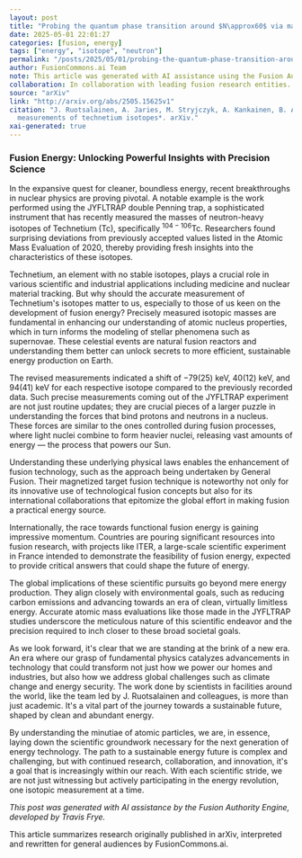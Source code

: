 ```yaml
---
layout: post
title: "Probing the quantum phase transition around $N\approx60$ via mass measurements of technetium isotopes"
date: 2025-05-01 22:01:27
categories: [fusion, energy]
tags: ["energy", "isotope", "neutron"]
permalink: "/posts/2025/05/01/probing-the-quantum-phase-transition-around-$n\approx60$-via-mass-measurements-of-technetium-isotopes/"
author: FusionCommons.ai Team
note: This article was generated with AI assistance using the Fusion Authority Engine, developed by Travis Frye.
collaboration: In collaboration with leading fusion research entities.
source: "arXiv"
link: "http://arxiv.org/abs/2505.15625v1"
citation: "J. Ruotsalainen, A. Jaries, M. Stryjczyk, A. Kankainen, B. Andel, M. Araszkiewicz, O. Beliuskina, A. Bruce, S. Cannarozzo, S. Chinthakayala, S. Doshi, T. Eronen, A. Fijałkowska, L. M. Fraile, P. Garczyński, Z. Ge, D. Grigorova, G. Jaworski, A. Korgul, T. Krakowski, J. Kurpeta, S. Lalkovski, M. Llanos Expósito, I. D. Moore, L. M. Motilla, M. Mougeot, H. Penttilä, A. Raggio, W. Rattanasakuldilok, J. Saren, K. Solak (2025). *Probing the quantum phase transition around $N\approx60$ via mass
  measurements of technetium isotopes*. arXiv."
xai-generated: true
---
```


### Fusion Energy: Unlocking Powerful Insights with Precision Science

In the expansive quest for cleaner, boundless energy, recent breakthroughs in nuclear physics are proving pivotal. A notable example is the work performed using the JYFLTRAP double Penning trap, a sophisticated instrument that has recently measured the masses of neutron-heavy isotopes of Technetium (Tc), specifically $^{104-106}$Tc. Researchers found surprising deviations from previously accepted values listed in the Atomic Mass Evaluation of 2020, thereby providing fresh insights into the characteristics of these isotopes.

Technetium, an element with no stable isotopes, plays a crucial role in various scientific and industrial applications including medicine and nuclear material tracking. But why should the accurate measurement of Technetium's isotopes matter to us, especially to those of us keen on the development of fusion energy? Precisely measured isotopic masses are fundamental in enhancing our understanding of atomic nucleus properties, which in turn informs the modeling of stellar phenomena such as supernovae. These celestial events are natural fusion reactors and understanding them better can unlock secrets to more efficient, sustainable energy production on Earth.

The revised measurements indicated a shift of $-79(25)$ keV, $40(12)$ keV, and $94(41)$ keV for each respective isotope compared to the previously recorded data. Such precise measurements coming out of the JYFLTRAP experiment are not just routine updates; they are crucial pieces of a larger puzzle in understanding the forces that bind protons and neutrons in a nucleus. These forces are similar to the ones controlled during fusion processes, where light nuclei combine to form heavier nuclei, releasing vast amounts of energy — the process that powers our Sun.

Understanding these underlying physical laws enables the enhancement of fusion technology, such as the approach being undertaken by General Fusion. Their magnetized target fusion technique is noteworthy not only for its innovative use of technological fusion concepts but also for its international collaborations that epitomize the global effort in making fusion a practical energy source.

Internationally, the race towards functional fusion energy is gaining impressive momentum. Countries are pouring significant resources into fusion research, with projects like ITER, a large-scale scientific experiment in France intended to demonstrate the feasibility of fusion energy, expected to provide critical answers that could shape the future of energy.

The global implications of these scientific pursuits go beyond mere energy production. They align closely with environmental goals, such as reducing carbon emissions and advancing towards an era of clean, virtually limitless energy. Accurate atomic mass evaluations like those made in the JYFLTRAP studies underscore the meticulous nature of this scientific endeavor and the precision required to inch closer to these broad societal goals.

As we look forward, it's clear that we are standing at the brink of a new era. An era where our grasp of fundamental physics catalyzes advancements in technology that could transform not just how we power our homes and industries, but also how we address global challenges such as climate change and energy security. The work done by scientists in facilities around the world, like the team led by J. Ruotsalainen and colleagues, is more than just academic. It's a vital part of the journey towards a sustainable future, shaped by clean and abundant energy. 

By understanding the minutiae of atomic particles, we are, in essence, laying down the scientific groundwork necessary for the next generation of energy technology. The path to a sustainable energy future is complex and challenging, but with continued research, collaboration, and innovation, it's a goal that is increasingly within our reach. With each scientific stride, we are not just witnessing but actively participating in the energy revolution, one isotopic measurement at a time.

*This post was generated with AI assistance by the Fusion Authority Engine, developed by Travis Frye.*

This article summarizes research originally published in arXiv, interpreted and rewritten for general audiences by FusionCommons.ai.
